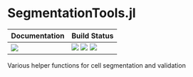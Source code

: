# SegmentationTools.jl

| **Documentation**                 | **Build Status**                                              |
|:----------------------------------|:--------------------------------------------------------------|
| [![][docs-dev-img]][docs-dev-url] | [![][status-img]][status-url] [![][travis-img]][travis-url] [![][codecov-img]][codecov-url] |

Various helper functions for cell segmentation and validation

[docs-dev-img]: https://img.shields.io/badge/docs-dev-blue.svg
[docs-dev-url]: https://tamasnagy.com/SegmentationTools.jl/dev

[travis-img]: https://travis-ci.com/tlnagy/SegmentationTools.jl.svg?branch=master
[travis-url]: https://travis-ci.com/tlnagy/SegmentationTools.jl

[codecov-img]: https://codecov.io/gh/tlnagy/SegmentationTools.jl/branch/master/graph/badge.svg
[codecov-url]: https://codecov.io/gh/tlnagy/SegmentationTools.jl

[status-img]: https://www.repostatus.org/badges/latest/wip.svg
[status-url]: https://www.repostatus.org/#wip
